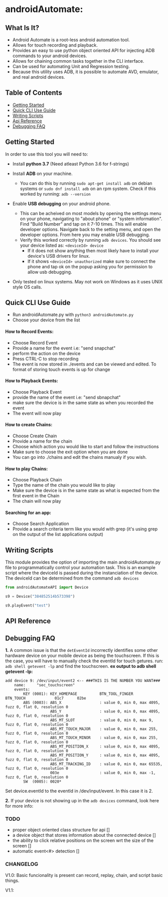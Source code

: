# androidAutomate:
## What Is It?
- Android Automate is a root-less android automation tool.
- Allows for touch recording and playback.
- Provides an easy to use python object oriented API for injecting ADB commands to your android devices.
- Allows for chaining common tasks together in the CLI interface.
- Can be used for automating Unit and Regression testing.
- Because this utility uses ADB, it is possible to automate AVD, emulator, and real android devices.




## Table of Contents
- [Getting Started](#getting-started)
- [Quick CLI Use Guide](#quick-cli-use-guide)
- [Writing Scripts](#writing-scripts)
- [Api Reference](#api-reference)
- [Debugging FAQ](#debgging-faq)




## Getting Started
In order to use this tool you will need to:

- Install **python 3.7** (Need atleast Python 3.6 for f-strings)

- Install **ADB** on your machine.
	- You can do this by running `sudo apt-get install adb` on debian systems or `sudo dnf install adb` on an rpm system. Check if this worked by running: `adb --version`
- Enable **USB debugging** on your android phone.
	- This can be acheived on most models by opening the settings menu on your phone, navigating to "about phone" or "system information". Find "Build Number" and tap on it 7-10 times. This will enable developer options. Navigate back to the setting menu, and open the developer options. From here you may enable USB debugging.
	- Verify this worked correctly by running `adb devices`. You should see your device listed as: `<deviceId> device`
		- If it does not show anything then most likely have to install your device's USB drivers for linux.
		- If it shows `<deviceId> unauthorized` make sure to connect the phone and tap ok on the popup asking you for permission to allow usb debugging.

- Only tested on linux systems. May not work on Windows as it uses UNIX style OS calls.




## Quick CLI Use Guide
- Run androidAutomate.py with `python3 androidAutomate.py`
- Choose your device from the list

#### How to Record Events:
- Choose Record Event
- Provide a name for the event i.e: "send snapchat"
- perform the action on the device
- Press CTRL-C to stop recording
- The event is now stored in ./events and can be viewed and edited. To format of storing touch events is up for change

#### How to Playback Events:
- Choose Playback Event
- provide the name of the event i.e: "send sbnapchat"
- make sure the device is in the same state as when you recorded the event
- The event will now play

#### How to create Chains:
- Choose Create Chain
- Provide a name for the chain
- Choose which action you would like to start and follow the instructions
- Make sure to choose the exit option when you are done
- You can go into ./chains and edit the chains manualy if you wish.

#### How to play Chains:
- Choose Playback Chain
- Type the name of the chain you would like to play
- Make sure the device is in the same state as what is expected from the first event in the Chain
- The chain will now play

#### Searching for an app:
- Choose Search Application
- Provide a search criteria term like you would with grep (it's using grep on the output of the list applications output)




## Writing Scripts
This module provides the option of importing the main androidAutomate.py file to programmatically control your automation task.
This is an example script where the deviceId is passed during the instanciation of the device. The deviceId can be determined from the command `adb devices`
```python
from androidAutomateAPI import Device

s9 = Device("384852514b573398")

s9.playEvent("test")
```

## API Reference





## Debugging FAQ

**1.**
	A common issue is that the `detEventId` incorrectly identifies some other hardware device on your mobile device as being the touchscreen. If this is the case, you will have to manually check the eventId for touch getures.
	run: `adb shell getevent -lp` and find the touchscreen.
	**ex output to adb shell getevent -lp:**
```
add device 9: /dev/input/event2 <-- ###THIS IS THE NUMBER YOU WANT###
	name:     "sec_touchscreen"
	events:
		KEY (0001): KEY_HOMEPAGE          BTN_TOOL_FINGER       BTN_TOUCH             01c7		02be
		ABS (0003): ABS_X                 : value 0, min 0, max 4095, fuzz 0, flat 0, resolution 0
					ABS_Y                 : value 0, min 0, max 4095, fuzz 0, flat 0, resolution 0
            		ABS_MT_SLOT           : value 0, min 0, max 9, fuzz 0, flat 0, resolution 0
	                ABS_MT_TOUCH_MAJOR    : value 0, min 0, max 255, fuzz 0, flat 0, resolution 0
	                ABS_MT_TOUCH_MINOR    : value 0, min 0, max 255, fuzz 0, flat 0, resolution 0
	                ABS_MT_POSITION_X     : value 0, min 0, max 4095, fuzz 0, flat 0, resolution 0
	                ABS_MT_POSITION_Y     : value 0, min 0, max 4095, fuzz 0, flat 0, resolution 0
	                ABS_MT_TRACKING_ID    : value 0, min 0, max 65535, fuzz 0, flat 0, resolution 0
	                003e                  : value 0, min 0, max -1, fuzz 0, flat 0, resolution 0
	    SW  (0005): 0020*
```
Set device.eventId to the eventId in /dev/input/event<eventId>. In this case it is 2.

**2.**
	If your device is not showing up in the `adb devices` command, look here for more info:



### TODO
- proper object oriented class structure for api []
- a device object that stores information about the connected device []
- the ability to click relative positions on the screen wrt the size of the screen []
- automatic event<#> detection []

### CHANGELOG
V1.0:
	Basic funcionality is present
	can record, replay, chain, and script basic things.

V1.1:





<!-- adb shell wm density gets density
adb shell wm size gets screen size
 -->

<!-- openApp = "adb shell monkey -p com.whatsapp -v 1"



record = "adb shell getevent -t /dev/input/event1 > recorded_touch_events.txt"

setup = "adb push mysendevent /data/local/tmp/"
sendToPhone = "adb push recorded_touch_events.txt /sdcard/"
playback = "adb shell /data/local/tmp/mysendevent /dev/input/event1 /sdcard/recorded_touch_events.txt"



adb -s emulator-5554 shell input swipe 1040 1422 125 1422
adb  shell pm list packages
adb shell getevent -l
adb -s 0283548d344b7a24 shell sendevent




adb shell getevent -t /dev/input/event1 > recorded_touch_events
adb push mysendevent /data/local/tmp/
adb push recorded_touch_events /sdcard/
adb shell /data/local/tmp/mysendevent /dev/input/event1 /sdcard/recorded_touch_events
 -->